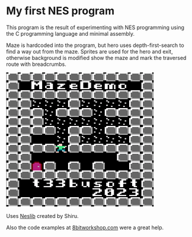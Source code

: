 # My first NES program

This program is the result of experimenting with NES programming using the C programming language and minimal assembly. 

Maze is hardcoded into the program, but hero uses depth-first-search to find a way out from the maze. Sprites are used for the hero and exit, otherwise background is modified show the maze and mark the traversed route with breadcrumbs. 

![Thumbnail](https://github.com/t33bu/nes-mazedemo/blob/main/res/thumbnail.png "Screenshot")

Uses [Neslib](https://shiru.untergrund.net/code.shtml) created by Shiru.

Also the code examples at [8bitworkshop.com](https://8bitworkshop.com/) were a great help. 





